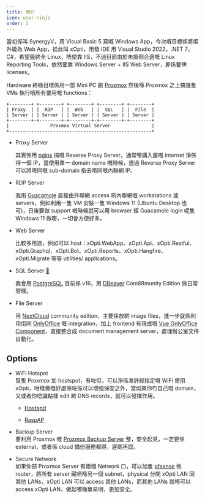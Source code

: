 ```yaml
---
title: 簡介
icon: user-ninja
order: 1
---
```



當初係叫 SynergyV，用 Visual Basic 5 寫嘅 Windows App，今次嘅目標係將佢升級為 Web App，從此叫 xOpti，用發 IDE 用 Visual Studio 2022，.NET 7，C#，希望最終全 Linux，唔使靠 IIS，不過目前由於未搵倒合適嘅 Linux Reporting Tools，依然要靠 Windows Server + IIS Web Server，即係要俾 licenses。

Hardware 終極目標係用一部 Mini PC 跑 [Proxmox](https://www.proxmox.com/en/) 然後喺 Proxmox 之上搞幾隻 VMs 執行哂所有要用嘅 functions：

```text
+--------+ +--------+ +--------+ +--------+ +--------+
| Proxy  | |  RDP   | |  Web   | |  SQL   | |  File  |
| Server | | Server | | Server | | Server | | Server |
+--------+-+--------+-+--------+-+--------+-+--------+
|               Proxmox Virtual Server               |
+----------------------------------------------------+
```

- Proxy Server
  
  其實係用 [nginx](https://nginx.com/) 搞嘅 Reverse Proxy Server，通常嚟講入屋嘅 internet 淨係得一個 IP，當使用單一 domain name 嘅時候，透過 Reverse Proxy Server 可以將唔同嘅 sub-domain 指去唔同嘅內聯網 IP。
  
- RDP Server
  
  我用 [Guacamole](https://guacamole.apache.org/) 直接由外聯網 access 啲內聯網嘅 workstations 或 servers，例如利用一隻 VM 安裝一隻 Windows 11 (Ubuntu Desktop 也可)，日後要做 support 嘅時候就可以用 browser 經 Guacamole login 呢隻 Windows 11 做嘢，一切會方便好多。
  
- Web Server
  
  比較多用途，例如可以 host：xOpti.WebApp、xOpti.Api、xOpti.Restful、xOpti.Graphql、xOpti.Bot、xOpti.Reports、xOpti.Hangfire、xOpti.Migrate 等等 utilities/ applications。
  
- SQL Server [🔗](glossary/data-backup)
  
  我會用 [PostgreSQL](https://www.postgresql.org/) 目前係 v16，用 [DBeaver](https://dbeaver.io/) Com88munity Edition 做日常管理。
  
- File Server
  
  用 [NextCloud](https://nextcloud.com/) community edition，主要係放啲 image files，進一步就係利用佢同 [OnlyOffice](https://www.onlyoffice.com/) 嘅 integration，加上 frontend 有現成嘅 [Vue OnlyOffice Component](https://api.onlyoffice.com/editors/vue)，直接整合成 document management server，處理辦公室文件自動化。

## Options

- WiFi Hotspot<br />幫隻 Proxmox 加 hostspot，有咗佢，可以淨係准許經指定嘅 WiFi 使用 xOpti，咁樣做嘅好處除咗係可以增強保安之外，當如果你冇自己嘅 domain，又或者你唔識點樣 edit 啲 DNS records，就可以發揮作用。

  - [Hostapd](https://wiki.gentoo.org/wiki/Hostapd)

  - [RaspAP](https://docs.raspap.com/)

- Backup Server<br />要利用 Proxmox 嘅 [Proxmox Backup Server](https://www.proxmox.com/en/proxmox-backup-server) 整，安全起見，一定要係 external，或者係 cloud 備份服務都得，遲啲再諗。

- Secure Network<br />如果你部 Proxmox Server 有兩個 Network 口，可以加隻 [pfsense](https://www.pfsense.org/) 做 router，將所有 server 藏哂喺另一個 subnet，physical 分開 xOpti LAN 同其他 LANs，xOpti LAN 可以 access 其他 LANs，而其他 LANs 就唔可以 access xOpti LAN，做起嚟簡單易明，更加安全。